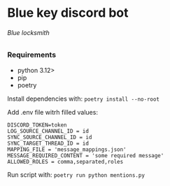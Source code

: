 # Blue key discord bot
###### Blue locksmith

### Requirements
* python 3.12>
* pip
* poetry

Install dependencies with:
`poetry install --no-root` 

Add .env file witrh filled values:
```
DISCORD_TOKEN=token
LOG_SOURCE_CHANNEL_ID = id
SYNC_SOURCE_CHANNEL_ID = id
SYNC_TARGET_THREAD_ID = id
MAPPING_FILE = 'message_mappings.json'
MESSAGE_REQUIRED_CONTENT = 'some required message'
ALLOWED_ROLES = comma,separated,roles
```
Run script with:
`poetry run python mentions.py`
